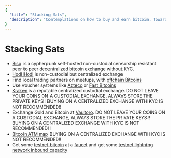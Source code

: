 ```yaml
---
{
  "title": "Stacking Sats",
  "description": "Contemplations on how to buy and earn bitcoin. Towards Liberty is an archive of knowledge about Bitcoin, Economics and Natural Law."
}
---
```


# Stacking Sats

- [Bisq](https://bisq.network/) is a cypherpunk self-hosted non-custodial censorship resistant peer to peer decentralized bitcoin exchange without KYC.
- [Hodl Hodl](https://hodlhodl.com) is non-custodial but centralized exchange
- Find local trading partners on meetups, with [offchain Bitcoins](http://offchain-bitcoins.com/)
- Use voucher systems like [Azteco](https://www.azte.co/) or [Fast Bitcoins](https://fastbitcoins.com/)
- [Kraken](https://kraken.com) is a reputable centralized custodial exchange.
DO NOT LEAVE YOUR COINS ON A CUSTODIAL EXCHANGE, ALWAYS STORE THE PRIVATE KEYS!!
BUYING ON A CENTRALIZED EXCHANGE WITH KYC IS NOT RECOMMENDED!!
- Exchange Gold and Bitcoin at [Vaultoro](https://vaultoro.com).
DO NOT LEAVE YOUR COINS ON A CUSTODIAL EXCHANGE, ALWAYS STORE THE PRIVATE KEYS!!
BUYING ON A CENTRALIZED EXCHANGE WITH KYC IS NOT RECOMMENDED!!
- [Bitcoin ATM map](https://bitcoinatmmap.com/)
BUYING ON A CENTRALIZED EXCHANGE WITH KYC IS NOT RECOMMENDED!!
- Get some [testnet bitcoin](https://en.bitcoin.it/wiki/Testnet) at a [faucet](https://en.bitcoin.it/wiki/Testnet) and get some [testnet lightning network inbound capacity](https://faucet.lightning.community/)

